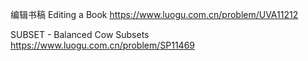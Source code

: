 编辑书稿 Editing a Book
https://www.luogu.com.cn/problem/UVA11212

SUBSET - Balanced Cow Subsets
https://www.luogu.com.cn/problem/SP11469
